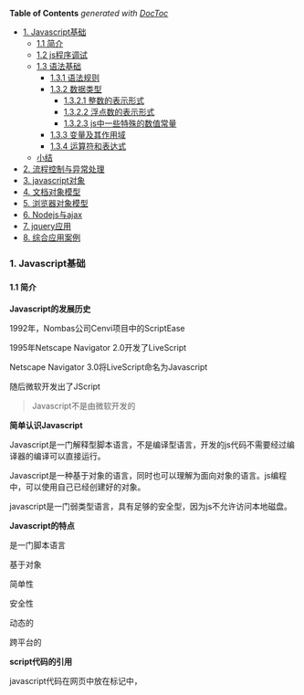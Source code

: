 <!-- START doctoc generated TOC please keep comment here to allow auto update -->
<!-- DON'T EDIT THIS SECTION, INSTEAD RE-RUN doctoc TO UPDATE -->
**Table of Contents**  *generated with [DocToc](https://github.com/thlorenz/doctoc)*

- [1. Javascript基础](#1-javascript%E5%9F%BA%E7%A1%80)
  - [1.1 简介](#11-%E7%AE%80%E4%BB%8B)
  - [1.2 js程序调试](#12-js%E7%A8%8B%E5%BA%8F%E8%B0%83%E8%AF%95)
  - [1.3 语法基础](#13-%E8%AF%AD%E6%B3%95%E5%9F%BA%E7%A1%80)
    - [1.3.1 语法规则](#131-%E8%AF%AD%E6%B3%95%E8%A7%84%E5%88%99)
    - [1.3.2 数据类型](#132-%E6%95%B0%E6%8D%AE%E7%B1%BB%E5%9E%8B)
      - [1.3.2.1 整数的表示形式](#1321-%E6%95%B4%E6%95%B0%E7%9A%84%E8%A1%A8%E7%A4%BA%E5%BD%A2%E5%BC%8F)
      - [1.3.2.2 浮点数的表示形式](#1322-%E6%B5%AE%E7%82%B9%E6%95%B0%E7%9A%84%E8%A1%A8%E7%A4%BA%E5%BD%A2%E5%BC%8F)
      - [1.3.2.3 js中一些特殊的数值常量](#1323-js%E4%B8%AD%E4%B8%80%E4%BA%9B%E7%89%B9%E6%AE%8A%E7%9A%84%E6%95%B0%E5%80%BC%E5%B8%B8%E9%87%8F)
    - [1.3.3 变量及其作用域](#133-%E5%8F%98%E9%87%8F%E5%8F%8A%E5%85%B6%E4%BD%9C%E7%94%A8%E5%9F%9F)
    - [1.3.4 运算符和表达式](#134-%E8%BF%90%E7%AE%97%E7%AC%A6%E5%92%8C%E8%A1%A8%E8%BE%BE%E5%BC%8F)
  - [小结](#%E5%B0%8F%E7%BB%93)
- [2. 流程控制与异常处理](#2-%E6%B5%81%E7%A8%8B%E6%8E%A7%E5%88%B6%E4%B8%8E%E5%BC%82%E5%B8%B8%E5%A4%84%E7%90%86)
- [3. javascript对象](#3-javascript%E5%AF%B9%E8%B1%A1)
- [4. 文档对象模型](#4-%E6%96%87%E6%A1%A3%E5%AF%B9%E8%B1%A1%E6%A8%A1%E5%9E%8B)
- [5. 浏览器对象模型](#5-%E6%B5%8F%E8%A7%88%E5%99%A8%E5%AF%B9%E8%B1%A1%E6%A8%A1%E5%9E%8B)
- [6. Nodejs与ajax](#6-nodejs%E4%B8%8Eajax)
- [7. jquery应用](#7-jquery%E5%BA%94%E7%94%A8)
- [8. 综合应用案例](#8-%E7%BB%BC%E5%90%88%E5%BA%94%E7%94%A8%E6%A1%88%E4%BE%8B)

<!-- END doctoc generated TOC please keep comment here to allow auto update -->

### 1. Javascript基础

#### 1.1 简介

**Javascript的发展历史**

1992年，Nombas公司Cenvi项目中的ScriptEase

1995年Netscape Navigator 2.0开发了LiveScript

Netscape Navigator 3.0将LiveScript命名为Javascript

随后微软开发出了JScript

> Javascript不是由微软开发的

**简单认识Javascript**

Javascript是一门解释型脚本语言，不是编译型语言，开发的js代码不需要经过编译器的编译可以直接运行。

Javascript是一种基于对象的语言，同时也可以理解为面向对象的语言。js编程中，可以使用自己已经创建好的对象。

javascript是一门弱类型语言，具有足够的安全型，因为js不允许访问本地磁盘。

**Javascript的特点**

是一门脚本语言

基于对象

简单性

安全性

动态的

跨平台的

**script代码的引用**

javascript代码在网页中放在<script></script>标记中，<script>标记不是自闭合标签，不能通过下面方式使用。

```html
<script src="" /><!-- 不能通过这种方式使用，<script>不是自闭合标签 -->
```

**js代码的引用方式有如下几种方式**

1. 放在html中的<script>标记中

```html
<script>
    function hello(){
        alert("hello!");
    }

    hello();
</script>
```

2. html中通过script标记的src属性导入外部的js文件

```html
<script src="../js/util.js"></script>
```

3. 嵌入到html标记中

```html
<body onload="alert('hello world!');"></body>
<input type="text" onblur="alert(this.value)" /> <!--表示在input失去焦点的时候弹出当前输入框的值-->
```

4. 可以在a标记中的href属性中通过javascript:的方式使用嵌入js代码

```html
<a href="javascript:alert('hello world,a标记');">弹出</a>
```

#### 1.2 js程序调试

1. alert调试

```html
<script>
    x = 10;
    alert(1);
    document.write("", +x);
    alert(2);
</script>
```
可以通过两个提示框的方式判断x的操作是否成功

alert会中断程序的执行，在当前的alert执行完成后才会继续执行后续语句

2. console调试

console.log不会中断程序的执行，它只是在控制台打印信息，不影响程序的执行。

console.assert():会判断一个表达式的真假，如果为假，则输出异常信息，并抛出异常

```html
<script>
    var result = 1;
    console.assert(result);
    var year = 2022;
    console.assert(year === 2028);
</script>
```

效果如下:

![console.assert调试抛出异常](./images/i1.png)

3. 断点调试

![chrome浏览器调试面板的功能按钮](./images/i2.png)

4. 在代码中添加debugger语句实现断点

在代码中添加debugger调试，注意在调试完成之后需要把该语句debugger删除掉

#### 1.3 语法基础

##### 1.3.1 语法规则

**标识符**

js中，为各种变量、函数、类等起的名字，就是标识符

**标识符的规则**

字母、数字、下划线、$组合而成

标识符不能以数字开头

大小写敏感，长度无限制

不能使用系统预留字、关键字

**注释**

注释有两种

// ：单行注释

/* */：多行注释

##### 1.3.2 数据类型

javascript中的数据类型主要包括三大类：

**基本类型**

数值、字符串、布尔类型

**引用类型**

也称为对象类型，如数组、Object

**特殊类型**

undefined、null

**typeof检测变量的数据类型**

未定义：undefined --- name除外，name在部分浏览器中是window的全局属性

布尔值：boolean

字符串：string

NaN、数值：number

数组、对象或null：object

function定义的函数、函数表达式、箭头函数等各种方式定义的函数：function

```html
<script>
    function sum(a, b) {
        return a + b;
    }
    const arr = [];
    const add = (a, b) => {
        return a + b;
    }
    const increase = function (a, b) {
        return a + b;
    }
    console.log("typeof 未定义的变量username:", typeof username); // undefined
    console.log("typeof 函数:", typeof sum); // function
    console.log("typeof 箭头函数:", typeof add); // function
    console.log("typeof 变量函数:", typeof increase); // function
    console.log("typeof undefined:", typeof undefined); // undefined
    console.log("typeof null:", typeof null); // object
    console.log("typeof 数组:", typeof arr); // object
    console.log("typeof NaN:", typeof NaN); // number
</script>
```

> 这里可以关注下window的属性，window的属性都不能直接作为普通的标识符使用，window下的全局变量很多，可以通过打印window属性来查看下。

数值型就是表示实数，即整数和浮点数
###### 1.3.2.1 整数的表示形式

**十进制整数**

0-9的10个阿拉伯数字表示，如0，10，15，-12

**八进制整数**

以0开头、由0-7的8个阿拉伯数字表示，如022，031

**十六进制整数**

以0x或者0X开头，由a-f6个字母以及0-9的10个数字表示，如0x12，0x26

###### 1.3.2.2 浮点数的表示形式

**十进制浮点数**

由数字和小数点组成: 12.3,123.5

**科学计数法**

较大的数会使用到科学计数法，如1.235e3表示1.235x10<sup>3</sup>或者1.235E2等

科学计数法中，e的前面可以是小数，但是e的后面只能是整数，表示乘方

在使用科学计数法中，e的前面没有数字是错误的使用方式，e的后面没有整数，也是错误的使用形式，如:

1.2e、E3等都是错误的使用方式

###### 1.3.2.3 js中一些特殊的数值常量

Infinity:表示无穷大的常量

NaN：非数值

Number.MIN_VALUE:可表示的最小数值

1. 字符串

2. 布尔值

只有两个值：true、false

3. Undefined

只有一个值：undefined

4. Null

只有一个值：null

**undefined和null的联系**

undefined和null的相等性判断,在非全等型判断的时候，它们两个是相等的，但是在全等型判断时它们两个是不等的。

```js
console.log(undefined == null); // true
console.log(undefined === null); // false
```

区别

1. null是javascript语言的关键字，undefined是js预定义的全局变量，不是关键字

2. 执行typeof运算，null返回的是object，undefined返回的是undefined

3. 两者在根据需要转换为字符串的时候，undefined会转为“undefined”，null会转为"null"

变量没有被赋值而被使用的时候，这个变量就会是一个undefined

一般情况下不会给一个变量赋值为undefined，但是有可能会给一个变量赋值为null

undefined是系统级别的，null为程序级别的

##### 1.3.3 变量及其作用域

js中，通过"use strict"定义为严格模式，严格模式下，变量必须先声明后使用个，否则报错。

作用域指变量的可见性，js中的作用域可分为全局作用域和局部作用域

js在非严格模式下，变量可以不先声明而直接使用，这样的变量是全局的作用域

js函数可以嵌套，在这种情况下，内部函数可以访问外部函数变量，但是外部函数不能访问内部函数的变量

```ts
function foo() {
    var x = 1;
    function bar() {
        var y = 2;
        console.log("内部函数访问外部函数的变量x:", x); // 1
    }
    bar();
    console.log("外部函数访问内部函数中的变量y:", y); // 会报错，y is not defined
}

foo();
```

![函数嵌套情况下内部函数可以访问外部函数变量反之但不行](./images/i3.png)

```js
function foo() {
    var x = 1;
    function bar() {
        var x = 2;
        console.log("内部函数bar中的x:", x); // 2
    }
    bar();
    console.log("外部函数中的x:", x); // 1
    
}
foo();
```

案例中，内部函数bar中重新定了变量x，所以在内部函数中的变量x和外部函数中的变量x是没有关系的，它们是两个独立的变量，所以最终的输出结果为内部的变量输出2，外部变量输出1.

但是如果内部函数bar中不是重新声明的变量x，而是直接给变量重新赋值，那么情况就不同了：

```js
function foo() {
    x = 1;
    function bar() {
        var x = 2;
        console.log("内部函数bar中的x:", x); // 2
    }
    bar();
    console.log("外部函数中的x:", x); // 2
    
}
foo();
```

该案例中，内部函数中是对变量x重新赋值了，这个变量在内部函数中没有定义，它会沿着原型链向外部寻找，在外部函数找到了定义，就改变了外部函数中变量x的值，所以内部函数和外部函数中的变量x的值都成了2.

这个时候，我又修改了下代码的执行顺序，我先执行外部函数的打印然后再执行内部函数：

```js
function foo() {
    x = 1;
    function bar() {
        x = 2;
        console.log("内部函数bar中的x:", x); // 2
    }
    console.log("外部函数中的x:", x); // 1
    bar();
}
foo();
```

最新的案例中，外部函数中的x仍旧是1，但是内部函数x是2.因为虽然内部函数可以访问外部函数的变量，且内部函数的变量也不是通过var声明的，但是我们需要注意执行顺序，先执行的外部函数，然后才去执行的内部函数，在执行了内部函数之后外部函数中的变量x才变成了2.所以最终的执行结果是外部函数的x为1，内部函数的x为2.

**js中没有块级作用域的概念**

块级作用域，即{}的作用域，js中没有块级作用域的概念。

如案例中for循环中定义了变量i和j，但是在for循环外部都访问到了这个变量。

```js
function baz() {
    for (var i = 0; i < 5; i++) { }
    console.log("i:", i); // 5
    var obj = {
        name: "Lily"
    };
    for (var attr in obj) {
        var j = 10;
    }
    console.log("j:", j); // 10
}
baz();
```

**变量提升**

会把变量的声明提升到函数顶部，但是赋值操作只有执行到了当前的语句行才会真正的赋值

##### 1.3.4 运算符和表达式

对各种数据进行加工的过程称为运算，表示各种不同运算的符号称为运算符，参与运算的数据称为操作数

**运算符的分类**

按照操作数的数量来分：一元运算符、二元运算符、三元运算符

按照功能划分：赋值运算符、算术运算符、关系运算符、逻辑运算符、位运算符、条件运算符等

**表达式**

由运算符和操作数按一定语法形式组成的符号序列

一个常量或者一个变量名字是最简单的表达式，其值就是该常量或者变量的值

表达式的值还可以用作其他表达式的操作数，形成复杂的表达式

###### 1.3.4.1 算术运算符和算术表达式

算术运算符完成数学中的加、减、乘、除四则运算

1. 单目运算符：有4个

+(加)、-(减)、++(自增)、--(自减)

2. 双目运算符：有5个

+(加)、-(减)、*(乘)、/(除)、%(取余、求余)

由算术运算符链接起来的表达式称为算术表达式

下面的案例都是表达式：

```js
var a = 10;
var b = a + 2;
var c = a + b;
```

> 表达式和语句有什么关系呢？

###### 1.3.4.2 位运算

###### 1.3.4.3 运算符优先级

![运算符优先级](./images/i4.png)

##### 1.3.5 数据类型转换

###### 1.3.5.1 转换为数值类型

有3个函数可以将非数值类型转换为数值类型

Number()、parseInt()、parseFloat()

Number()可以将任何类型的数据转换为数值，parseInt()和parseFloat()只能将字符转换为数值

**Number()的转换规则**

1. true和false，分别返回1和0

2. 如果是数字值，则原样返回

3. 如果是null，则返回0

4. 如果是undefined，返回NaN

5. 如果是字符串
    - 如果是字符串中只包含数字，则将其转换为十进制数值
    - 如果字符串中包含有效的十六进制如0xac，则将其转换为等值的十进制整数值；
    - 如果是空字符串，则返回0
    - 除上述之外的其他字符，则返回NaN

**parseInt()转换规则**

1. parseInt()可以使用第二个参数，表示基数

2. parseInt()在将字符串转换为数值时，更多的是看该字符串是否符合数值模式。它会忽略字符串前面的空格，直到找到第一个非空格字符

3. 如果第一个字符不是数字字符或者负号，parseInt()则会返回NaN

4. 如果第一个字符是数字字符，parseInt()会继续解析第2个字符，直到解析完所有的后续字符或者遇到了一个非数字字符

```js
var n1 = '1234hello';
console.log(parseInt(n1)); // 1234
var n2 = '12.3';
console.log(parseInt(n2)); // 12
```
5. 如果字符串中的第一个字符是数字字符，parseInt()能够自动识别出各种整数形式，如八进制、十进制还是十六进制

**parseFloat()函数转换规则**

与parseInt()转换规则类似


**parseFloat()和parseInt()的区别**

1. parseFloat()函数参数的第一个小数点是有效的，parseInt()函数参数的第一个小数点是无效字符

2. parseFloat()始终会忽略参数最前面的0，parseInt()不会忽略参数前面的0

> 浮点数没有八进制、十进制、十六进制等进制的概念

###### 1.3.5.2 转换为字符串

把数值转换为字符串有两种方式：

1. 使用toString()方法

toString()方法也可以指定基数参数

```js
var num = 10;
console.log("默认转换为十进制字符串:",num.toString()); // 10
console.log("指定转换为二进制字符串:", num.toString(2)); // 1010
console.log("指定转换为八进制字符串:", num.toString(8)); // 12
console.log("指定转换为十六进制字符串:", num.toString(16)); // a
```

> undefined和null不能通过toString()将其转换为字符串，因为undefined和null没有toString()方法

2. 使用函数String()

如果不确定要转换的值是否是undefined或null的时候，可以使用String()来进行转换，String()可以将任何类型的值转换为字符串,包括undefined和null

```js
var num2 = undefined;
var nl = null;
console.log("String(null)",String(nl)); // null
console.log("String(undefined):", String(num2)); // undefined
console.log("null.toString()",nl.toString()); // 异常，因为null没有toString()方法
console.log("undefined.toString():", num2.toString()); // 异常，undefined没有toString()方法
```

###### 1.3.5.3 转换为布尔类型

js中布尔类型只有两个值：true、false

1. 可以使用Boolean()函数将值转换为布尔类型

   各种数据类型与布尔类型的转换规则

   | 数据类型  | 转换为true                  | 转换为false |
   | --------- | --------------------------- | ----------- |
   | Boolean   | true                        | false       |
   | String    | 任何非空字符串              | 空字符串    |
   | Number    | 任何非0的数字值，包括无穷大 | 0和NaN      |
   | Object    | 任何非空对象                | null        |
   | Undefined |                             | undefined   |

   > 注意空字符串和带有空格的字符串，只含有一个空格字符的字符串不是空字符串

2. 
#### 小结
**数据类型**

Javascript中的数据类型分为三大类:基本类型(数值型、字符串和布尔型)、引用类型(也称为对象类型)、特殊类型(undefined和null)

变量的作用域指变量的可见性。javascript中的变量作用域分为全局变量和局部变量。

一个完整的javascript程序由3部分组成:核心(ECMAScript)、浏览器对象模型(BOM)和文档对象模型(DOM)。

**以下变量具有全局的作用域**

所有定义在最外层的变量 --- 非函数体内部

未定义而直接赋值的变量

所有window对象的属性

**在函数体内通过var、let、const关键字定义的变量是局部作用域变量，只在函数内部生效**

### 2. 流程控制与异常处理

### 3. javascript对象

### 4. 文档对象模型

### 5. 浏览器对象模型

### 6. Nodejs与ajax

### 7. jquery应用

### 8. 综合应用案例